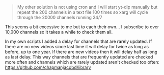 > My other solution is not using cron and I will start yt-dlp manually but repeat the 200 channels in a text file 100 times so xarg will cycle through the 20000 channels running 24/7

This seems a bit excessive to me but to each their own... I subscribe to over 10,000 channels so it takes a while to check them all.

In my own scripts I added a delay for channels that are rarely updated. If there are no new videos since last time it will delay for twice as long as before, up to one year. If there are new videos then it will delay half as long as last delay. This way channels that are frequently updated are checked more often and channels which are rarely updated aren't checked too often: https://github.com/chapmanjacobd/library
